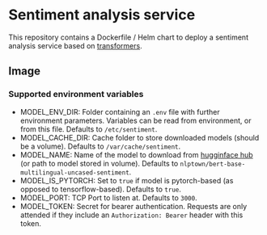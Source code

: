 # Sentiment analysis service

This repository contains a Dockerfile / Helm chart to deploy a sentiment analysis service based on [transformers](https://huggingface.co/transformers/).

## Image

### Supported environment variables

- MODEL_ENV_DIR: Folder containing an `.env` file with further environment parameters. Variables can be read from environment, or from this file. Defaults to `/etc/sentiment`.
- MODEL_CACHE_DIR: Cache folder to store downloaded models (should be a volume). Defaults to `/var/cache/sentiment`.
- MODEL_NAME: Name of the model to download from [hugginface hub](https://huggingface.co/docs) (or path to model stored in volume). Defaults to `nlptown/bert-base-multilingual-uncased-sentiment`.
- MODEL_IS_PYTORCH: Set to `true` if model is pytorch-based (as opposed to tensorflow-based). Defaults to `true`.
- MODEL_PORT: TCP Port to listen at. Defaults to `3000`.
- MODEL_TOKEN: Secret for bearer authentication. Requests are only attended if they include an `Authorization: Bearer` header with this token.

